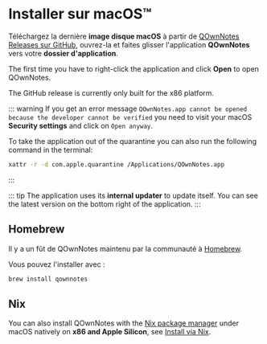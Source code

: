 # Installer sur macOS™

Téléchargez la dernière **image disque macOS** à partir de [QOwnNotes Releases sur GitHub](https://github.com/pbek/QOwnNotes/releases), ouvrez-la et faites glisser l'application **QOwnNotes** vers votre **dossier d'application**.

The first time you have to right-click the application and click **Open** to open QOwnNotes.

The GitHub release is currently only built for the x86 platform.

::: warning
If you get an error message `QOwnNotes.app cannot be opened because the developer cannot be verified` you need to visit your macOS **Security settings** and click on `Open anyway`.

To take the application out of the quarantine you can also run the following command in the terminal:

```bash
xattr -r -d com.apple.quarantine /Applications/QOwnNotes.app
```
:::

::: tip
The application uses its **internal updater** to update itself. You can see the latest version on the bottom right of the application.
:::

## Homebrew

Il y a un fût de QOwnNotes maintenu par la communauté à [ Homebrew](https://formulae.brew.sh/cask/qownnotes).

Vous pouvez l'installer avec :

```bash
brew install qownnotes
```

## Nix

You can also install QOwnNotes with the [Nix package manager](https://wiki.nixos.org/wiki/Nix_package_manager) under macOS natively on **x86 and Apple Silicon**, see [Install via Nix](./nix.md).
